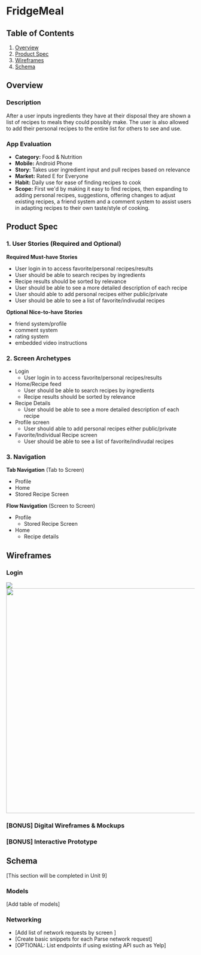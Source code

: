 
# FridgeMeal

## Table of Contents
1. [Overview](#Overview)
1. [Product Spec](#Product-Spec)
1. [Wireframes](#Wireframes)
2. [Schema](#Schema)

## Overview
### Description
After a user inputs ingredients they have at their disposal they are shown a list of recipes to meals they could possibly make. The user is also allowed to add their personal recipes to the entire list for others to see and use. 

### App Evaluation

- **Category:** Food & Nutrition
- **Mobile:** Android Phone
- **Story:** Takes user ingredient input and pull recipes based on relevance
- **Market:** Rated E for Everyone
- **Habit:** Daily use for ease of finding recipes to cook
- **Scope:** First we'd by making it easy to find recipes, then expanding to adding personal recipes, suggestions, offering changes to adjust existing recipes, a friend system and a comment system to assist users in adapting recipes to their own taste/style of cooking.

## Product Spec

### 1. User Stories (Required and Optional)

**Required Must-have Stories**

* User login in to access favorite/personal recipes/results
* User should be able to search recipes by ingredients
* Recipe results should be sorted by relevance
* User should be able to see a more detailed description of each recipe
* User should able to add personal recipes either public/private
* User should be able to see a list of favorite/indivudal recipes

**Optional Nice-to-have Stories**

* friend system/profile
* comment system
* rating system
* embedded video instructions

### 2. Screen Archetypes

* Login
   * User login in to access favorite/personal recipes/results
* Home/Recipe feed
   * User should be able to search recipes by ingredients
   * Recipe results should be sorted by relevance
* Recipe Details
    * User should be able to see a more detailed description of each recipe
* Profile screen
   * User should able to add personal recipes either public/private 
* Favorite/Individual Recipe screen
   * User should be able to see a list of favorite/indivudal recipes
### 3. Navigation

**Tab Navigation** (Tab to Screen)

* Profile
* Home
* Stored Recipe Screen

**Flow Navigation** (Screen to Screen)

* Profile
   * Stored Recipe Screen
* Home
   * Recipe details

## Wireframes

### Login
![](https://github.com/cchromak/FridgeMeal/blob/main/Images/loginWF.png)
<img src="YOUR_WIREFRAME_IMAGE_URL" width=600>

### [BONUS] Digital Wireframes & Mockups

### [BONUS] Interactive Prototype

## Schema 
[This section will be completed in Unit 9]
### Models
[Add table of models]
### Networking
- [Add list of network requests by screen ]
- [Create basic snippets for each Parse network request]
- [OPTIONAL: List endpoints if using existing API such as Yelp]